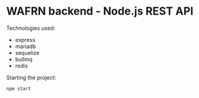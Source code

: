 # WAFRN backend - Node.js REST API

Technologies used:
- express
- mariadb
- sequelize
- bullmq
- redis

Starting the project:
``` A working guide will be done at some point
npm start
```
